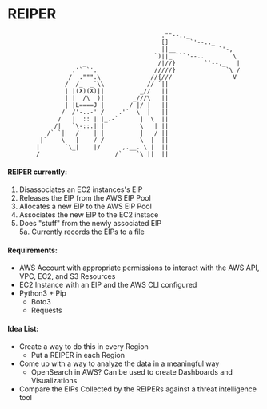 # REIPER
```
                                           .""--.._
                                           []      `'--.._
                                           ||__            `'-,
                                         `)||_ ```'--..        \
                     _                    /|//}        ``--._   |
                  .'` `'.                /////}              `\ /
                 /  .""".\              //{///                 V
                /  /_  _`\\            // `||
                | |(X)(X)||          _//   ||
                | |  /\  )|        _///\   ||
                | |L====J |       / |/ |   ||    
               /  /'-..-' /    .'`  \  |   ||   
              /   |  :: | |_.-`      |  \  ||   
             /|   `\-::.| |          \   | ||      
           /` `|   /    | |          |   / ||
         |`    \   |    / /          \  |  ||
        |       `\_|    |/      ,.__. \ |  ||
        /                     /`    `\ ||  ||
```
  
#### REIPER currently:
1. Disassociates an EC2 instances's EIP
2. Releases the EIP from the AWS EIP Pool
3. Allocates a new EIP to the AWS EIP Pool
4. Associates the new EIP to the EC2 instace
5. Does "stuff" from the newly associated EIP  
  5a. Currently records the EIPs to a file 
  
#### Requirements:
* AWS Account with appropriate permissions to interact with the AWS API, VPC, EC2, and S3 Resources
* EC2 Instance with an EIP and the AWS CLI configured
* Python3 + Pip
  * Boto3
  * Requests  
  
#### Idea List:
* Create a way to do this in every Region
  * Put a REIPER in each Region
* Come up with a way to analyze the data in a meaningful way
  * OpenSearch in AWS? Can be used to create Dashboards and Visualizations
* Compare the EIPs Collected by the REIPERs against a threat intelligence tool
